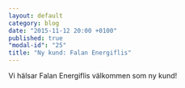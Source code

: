```yaml
---
layout: default
category: blog
date: "2015-11-12 20:00 +0100"
published: true
"modal-id": "25"
title: "Ny kund: Falan Energiflis"
---
```


Vi hälsar Falan Energiflis välkommen som ny kund!